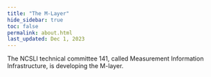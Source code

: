 ```yaml
---
title: "The M-Layer"
hide_sidebar: true
toc: false
permalink: about.html
last_updated: Dec 1, 2023
---
```

The NCSLI technical committee 141, called Measurement Information Infrastructure, is developing the M-layer.
 

